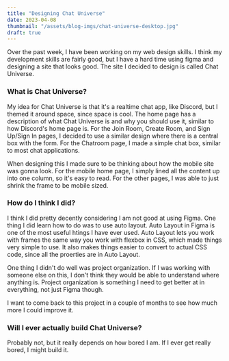 ```yaml
---
title: "Designing Chat Universe"
date: 2023-04-08
thumbnail: "/assets/blog-imgs/chat-universe-desktop.jpg"
draft: true
---
```


Over the past week, I have been working on my web design skills. I think my development skills are fairly good, but I have a hard time using figma and designing a site that looks good. The site I decided to design is called Chat Universe.

### What is Chat Universe?

My idea for Chat Universe is that it's a realtime chat app, like Discord, but I themed it around space, since space is cool. The home page has a description of what Chat Universe is and why you should use it, similar to how Discord's home page is. For the Join Room, Create Room, and Sign Up/Sign In pages, I decided to use a similar design where there is a central box with the form. For the Chatroom page, I made a simple chat box, similar to most chat applications.

When designing this I made sure to be thinking about how the mobile site was gonna look. For the mobile home page, I simply lined all the content up into one column, so it's easy to read. For the other pages, I was able to just shrink the frame to be mobile sized.

### How do I think I did?

I think I did pretty decently considering I am not good at using Figma. One thing I did learn how to do was to use auto layout. Auto Layout in Figma is one of the most useful htings I have ever used. Auto Layout lets you work with frames the same way you work with flexbox in CSS, which made things very simple to use. It also makes things easier to convert to actual CSS code, since all the proerties are in Auto Layout.

One thing I didn't do well was project organization. If I was working with someone else on this, I don't think they would be able to understand where anything is. Project organization is something I need to get better at in everything, not just Figma though.

I want to come back to this project in a couple of months to see how much more I could improve it.

### Will I ever actually build Chat Universe?

Probably not, but it really depends on how bored I am. If I ever get really bored, I might build it.
